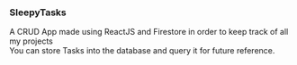 ### SleepyTasks
A CRUD App made using ReactJS and Firestore in order to keep track of all my projects  
You can store Tasks into the database and query it for future reference.
